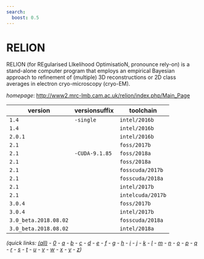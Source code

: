 ```yaml
---
search:
  boost: 0.5
---
```

# RELION

RELION (for REgularised LIkelihood OptimisatioN, pronounce rely-on) is a stand-alone computer  program that employs an empirical Bayesian approach to refinement of (multiple) 3D reconstructions or 2D class  averages in electron cryo-microscopy (cryo-EM).

*homepage*: <http://www2.mrc-lmb.cam.ac.uk/relion/index.php/Main_Page>

version | versionsuffix | toolchain
--------|---------------|----------
``1.4`` | ``-single`` | ``intel/2016b``
``1.4`` |  | ``intel/2016b``
``2.0.1`` |  | ``intel/2016b``
``2.1`` |  | ``foss/2017b``
``2.1`` | ``-CUDA-9.1.85`` | ``foss/2018a``
``2.1`` |  | ``foss/2018a``
``2.1`` |  | ``fosscuda/2017b``
``2.1`` |  | ``fosscuda/2018a``
``2.1`` |  | ``intel/2017b``
``2.1`` |  | ``intelcuda/2017b``
``3.0.4`` |  | ``foss/2017b``
``3.0.4`` |  | ``intel/2017b``
``3.0_beta.2018.08.02`` |  | ``fosscuda/2018a``
``3.0_beta.2018.08.02`` |  | ``intel/2018a``


*(quick links: [(all)](../index.md) - [0](../0/index.md) - [a](../a/index.md) - [b](../b/index.md) - [c](../c/index.md) - [d](../d/index.md) - [e](../e/index.md) - [f](../f/index.md) - [g](../g/index.md) - [h](../h/index.md) - [i](../i/index.md) - [j](../j/index.md) - [k](../k/index.md) - [l](../l/index.md) - [m](../m/index.md) - [n](../n/index.md) - [o](../o/index.md) - [p](../p/index.md) - [q](../q/index.md) - [r](../r/index.md) - [s](../s/index.md) - [t](../t/index.md) - [u](../u/index.md) - [v](../v/index.md) - [w](../w/index.md) - [x](../x/index.md) - [y](../y/index.md) - [z](../z/index.md))*

